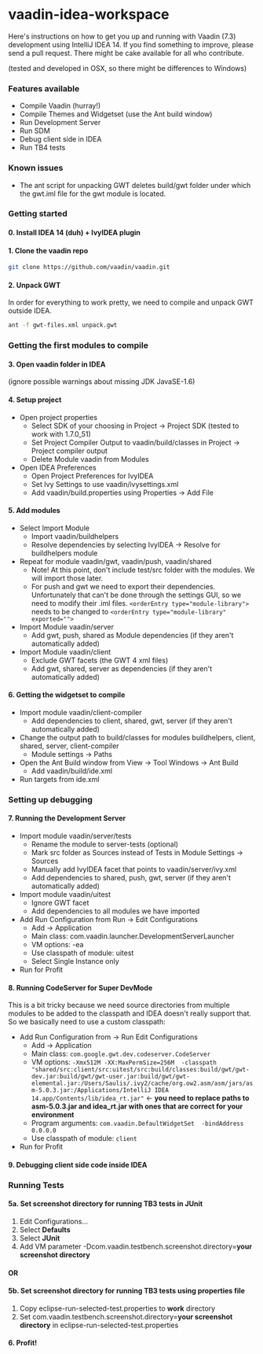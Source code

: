 vaadin-idea-workspace
=====================

Here's instructions on how to get you up and running with Vaadin (7.3) development using IntelliJ IDEA 14.
If you find something to improve, please send a pull request. There might be cake available for all who contribute.

(tested and developed in OSX, so there might be differences to Windows)

### Features available
* Compile Vaadin (hurray!)
* Compile Themes and Widgetset (use the Ant build window)
* Run Development Server
* Run SDM
* Debug client side in IDEA
* Run TB4 tests

### Known issues
* The ant script for unpacking GWT deletes build/gwt folder under which the gwt.iml file for the gwt module is located.

### Getting started
#### 0. Install IDEA 14 (duh) + IvyIDEA plugin


#### 1. Clone the vaadin repo
````sh
git clone https://github.com/vaadin/vaadin.git
````
#### 2. Unpack GWT
In order for everything to work pretty, we need to compile and unpack GWT outside IDEA.
````sh
ant -f gwt-files.xml unpack.gwt
````
### Getting the first modules to compile
#### 3. Open vaadin folder in IDEA
(ignore possible warnings about missing JDK JavaSE-1.6)

#### 4. Setup project
- Open project properties
  - Select SDK of your choosing in Project -> Project SDK (tested to work with 1.7.0_51)
  - Set Project Compiler Output to vaadin/build/classes in Project -> Project compiler output
  - Delete Module vaadin from Modules
- Open IDEA Preferences
  - Open Project Preferences for IvyIDEA
  - Set Ivy Settings to use vaadin/ivysettings.xml
  - Add vaadin/build.properties using Properties -> Add File

#### 5. Add modules
- Select Import Module
  - Import vaadin/buildhelpers
  - Resolve dependencies by selecting IvyIDEA -> Resolve for buildhelpers module
- Repeat for module vaadin/gwt, vaadin/push, vaadin/shared
  - Note! At this point, don't include test/src folder with the modules. We will import those later.
  - For push and gwt we need to export their dependencies. Unfortunately that can't be done through the settings GUI, so we need to modify their .iml files. ````<orderEntry type="module-library">```` needs to be changed to ````<orderEntry type="module-library" exported="">````
- Import Module vaadin/server
  - Add gwt, push, shared as Module dependencies (if they aren't automatically added)
- Import Module vaadin/client
  - Exclude GWT facets (the GWT 4 xml files)
  - Add gwt, shared, server as dependencies (if they aren't automatically added)

#### 6. Getting the widgetset to compile
- Import module vaadin/client-compiler
  - Add dependencies to client, shared, gwt, server (if they aren't automatically added)
- Change the output path to build/classes for modules buildhelpers, client, shared, server, client-compiler
  - Module settings -> Paths
- Open the Ant Build window from View -> Tool Windows -> Ant Build
  - Add vaadin/build/ide.xml
- Run targets from ide.xml

### Setting up debugging
#### 7. Running the Development Server
- Import module vaadin/server/tests
  - Rename the module to server-tests (optional)
  - Mark src folder as Sources instead of Tests in Module Settings -> Sources
  - Manually add IvyIDEA facet that points to vaadin/server/ivy.xml
  - Add dependencies to shared, push, gwt, server (if they aren't automatically added)
- Import module vaadin/uitest
  - Ignore GWT facet
  - Add dependencies to all modules we have imported
- Add Run Configuration from Run -> Edit Configurations
  - Add -> Application
  - Main class: com.vaadin.launcher.DevelopmentServerLauncher
  - VM options: -ea
  - Use classpath of module: uitest
  - Select Single Instance only
- Run for Profit

#### 8. Running CodeServer for Super DevMode
This is a bit tricky because we need source directories from multiple modules to be added to the classpath and IDEA doesn't really support that. So we basically need to use a custom classpath:
- Add Run Configuration from -> Run Edit Configurations
  - Add -> Application
  - Main class: ````com.google.gwt.dev.codeserver.CodeServer````
  - VM options: ````-Xmx512M -XX:MaxPermSize=256M  -classpath "shared/src:client/src:uitest/src:build/classes:build/gwt/gwt-dev.jar:build/gwt/gwt-user.jar:build/gwt/gwt-elemental.jar:/Users/Saulis/.ivy2/cache/org.ow2.asm/asm/jars/asm-5.0.3.jar:/Applications/IntelliJ IDEA 14.app/Contents/lib/idea_rt.jar"```` <- __you need to replace paths to asm-5.0.3.jar and idea_rt.jar with ones that are correct for your environment__
  - Program arguments: ````com.vaadin.DefaultWidgetSet  -bindAddress 0.0.0.0 ````
  - Use classpath of module: ````client````
- Run for Profit

#### 9. Debugging client side code inside IDEA

### Running Tests
#### 5a. Set screenshot directory for running TB3 tests in JUnit
1. Edit Configurations...
2. Select __Defaults__
3. Select __JUnit__
4. Add VM parameter -Dcom.vaadin.testbench.screenshot.directory=__your screenshot directory__

#### OR

#### 5b. Set screenshot directory for running TB3 tests using properties file
1. Copy eclipse-run-selected-test.properties to __work__ directory
2. Set com.vaadin.testbench.screenshot.directory=__your screenshot directory__ in eclipse-run-selected-test.properties

#### 6. Profit!
